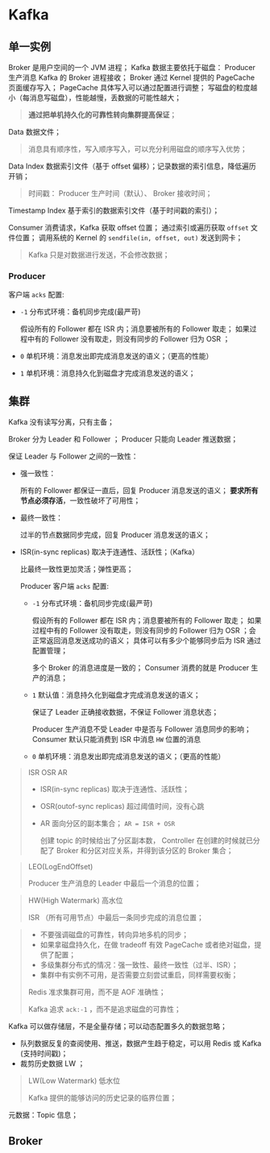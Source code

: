 # Kafka

## 单一实例

Broker 是用户空间的一个 JVM 进程； 
Kafka 数据主要依托于磁盘：
Producer 生产消息 Kafka 的 Broker 进程接收；
Broker 通过 Kernel 提供的 PageCache 页面缓存写入；
PageCache 具体写入可以通过配置进行调整；
写磁盘的粒度越小（每消息写磁盘），性能越慢，丢数据的可能性越大；

> **通过把单机持久化的可靠性转向集群提高保证**；

Data 数据文件；

> 消息具有顺序性，写入顺序写入，可以充分利用磁盘的顺序写入优势；

Data Index 数据索引文件（基于 offset 偏移）；记录数据的索引信息，降低遍历开销；

> 时间戳： Producer 生产时间（默认）、 Broker 接收时间；

Timestamp Index 基于索引的数据索引文件（基于时间戳的索引）；

Consumer 消费请求，Kafka 获取 offset 位置；
通过索引或遍历获取 `offset` 文件位置；
调用系统的 Kernel 的 `sendfile(in, offset, out)` 发送到网卡；

> Kafka 只是对数据进行发送，不会修改数据；

### Producer

客户端 `acks` 配置:

* `-1` 分布式环境：备机同步完成(最严苛)

    假设所有的 Follower 都在 ISR 内；消息要被所有的 Follower 取走；
    如果过程中有的 Follower 没有取走，则没有同步的 Follower 归为 OSR ；

* `0` 单机环境：消息发出即完成消息发送的语义；（更高的性能）

* `1` 单机环境：消息持久化到磁盘才完成消息发送的语义；



## 集群

Kafka 没有读写分离，只有主备；

Broker 分为 Leader 和 Follower ；
Producer 只能向 Leader 推送数据；

保证 Leader 与 Follower 之间的一致性：
* 强一致性：

    所有的 Follower 都保证一直后，回复 Producer 消息发送的语义；
    **要求所有节点必须存活**，一致性破坏了可用性；
* 最终一致性：

    过半的节点数据同步完成，回复 Producer 消息发送的语义；

* ISR(in-sync replicas) 取决于连通性、活跃性；（Kafka）

    比最终一致性更加灵活；弹性更高；

    Producer 客户端 `acks` 配置:

    * `-1` 分布式环境：备机同步完成(最严苛)

        假设所有的 Follower 都在 ISR 内；消息要被所有的 Follower 取走；
        如果过程中有的 Follower 没有取走，则没有同步的 Follower 归为 OSR ；会正常返回消息发送成功的语义；
        具体可以有多少个能够同步后为 ISR 通过配置管理；
        
        多个 Broker 的消息进度是一致的； Consumer 消费的就是 Producer 生产的消息；

    * `1` 默认值：消息持久化到磁盘才完成消息发送的语义；

        保证了 Leader 正确接收数据，不保证 Follower 消息状态；

        Producer 生产消息不受 Leader 中是否与 Follower 消息同步的影响；
        Consumer 默认只能消费到 ISR 中消息 `HW` 位置的消息

    * `0` 单机环境：消息发出即完成消息发送的语义；（更高的性能）


> ISR OSR AR
> 
> * ISR(in-sync replicas) 取决于连通性、活跃性；
> 
> * OSR(outof-sync replicas) 超过阈值时间，没有心跳
> 
> * AR 面向分区的副本集合； `AR = ISR + OSR`
> 
>     创建 topic 的时候给出了分区副本数， Controller 在创建的时候就已分配了 Broker 和分区对应关系，并得到该分区的 Broker 集合；

> LEO(LogEndOffset)
> 
> Producer 生产消息的 Leader 中最后一个消息的位置；

> HW(High Watermark) 高水位
> 
> ISR （所有可用节点）中最后一条同步完成的消息位置；

> * 不要强调磁盘的可靠性，转向异地多机的同步；
> * 如果拿磁盘持久化，在做 tradeoff 有效 PageCache 或者绝对磁盘，提供了配置；
> * 多级集群分布式的情况：强一致性、最终一致性（过半、ISR）；
> * 集群中有实例不可用，是否需要立刻尝试重启，同样需要权衡；
> 
> Redis 准求集群可用，而不是 AOF 准确性；
> 
> Kafka 追求 `ack:-1` ，而不是追求磁盘的可靠性；

Kafka 可以做存储层，不是全量存储；可以动态配置多久的数据忽略；

* 队列数据反复的查阅使用、推送，数据产生趋于稳定，可以用 Redis 或 Kafka (支持时间戳)；
* 裁剪历史数据 LW ；

> LW(Low Watermark) 低水位
> 
> Kafka 提供的能够访问的历史记录的临界位置；

元数据：Topic 信息；

## Broker
